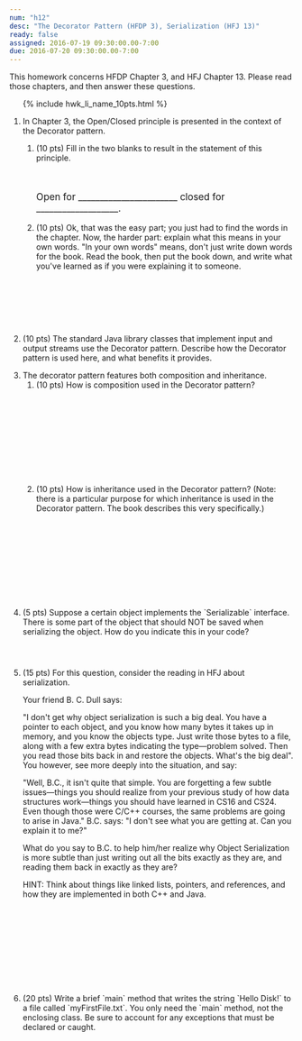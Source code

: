 ```yaml
---
num: "h12"
desc: "The Decorator Pattern (HFDP 3), Serialization (HFJ 13)"
ready: false
assigned: 2016-07-19 09:30:00.00-7:00
due: 2016-07-20 09:30:00.00-7:00
---
```


This homework concerns <span data-hfdp="3">HFDP Chapter 3</span>, and <span data-hfj="13">HFJ Chapter 13</span>.
Please read those chapters, and then answer these questions.

<ol>

{% include hwk_li_name_10pts.html %}

<li style="margin-bottom:5em;">

In Chapter 3, the Open/Closed principle is presented in the context of
the Decorator pattern.  
<ol>
<li> (10 pts) Fill in the two blanks to result in the
statement of this principle.

<p style="margin-top:3em; font-size: 120%;">
Open for _______________________  closed for ___________________.
</p>
</li>

<li style="margin-bottom:8em;">(10 pts) Ok, that was the easy part; you just had to find the words in the chapter.  Now, the harder part: explain what this means in your own words.  "In your own words" means, don't just write down words for the book.   Read the book, then put the book down, and write what you've learned as if you were explaining it to someone.

</li>
</ol>


</li>

<li style="margin-bottom:1em;"> (10 pts) The standard Java library classes that
implement input and output streams use the Decorator pattern.  Describe how the Decorator pattern is used here, and what benefits it provides. 
<div class="pagebreak"></div>
</li>



<li style="margin-bottom:1em;"> The decorator pattern features both
composition and inheritance. 

<ol>
<li style="margin-bottom:12em;"> (10 pts) How is composition used in the Decorator pattern?

</li>

<li style="margin-bottom:12em;"> (10 pts) How is inheritance used in
the Decorator pattern?  (Note: there is a particular purpose for which
inheritance is used in the Decorator pattern.   The book describes this very specifically.)
</li>

</ol>

</li>


<li style="margin-bottom:4em;" markdown="1"> (5 pts) Suppose a certain object implements the `Serializable` interface.  There is some part of the object that should NOT be saved when serializing the object. How do you indicate this in your code? 
</li>

<li style="margin-bottom:12em;"> (15 pts) For this question, consider the reading in HFJ about serialization.

Your friend B. C. Dull says:

"I don't get why object serialization is such a big deal. You have a pointer to each object, and you know how many bytes it takes up in memory, and you know the objects type. Just write those bytes to a file, along with a few extra bytes indicating the type—problem solved. Then you read those bits back in and restore the objects. What's the big deal".
You however, see more deeply into the situation, and say:

"Well, B.C., it isn't quite that simple. You are forgetting a few subtle issues—things you should realize from your previous study of how data structures work—things you should have learned in CS16 and CS24. Even though those were C/C++ courses, the same problems are going to arise in Java."
B.C. says: "I don't see what you are getting at. Can you explain it to me?"

What do you say to B.C. to help him/her realize why Object Serialization is more subtle than just writing out all the bits exactly as they are, and reading them back in exactly as they are?

HINT: Think about things like linked lists, pointers, and references, and how they are implemented in both C++ and Java.

</li>

<li style="margin-bottom:12em;" markdown="1">
(20 pts) Write a brief `main` method that writes the string `Hello Disk!` to a file called `myFirstFile.txt`.  You only need the `main` method, not the enclosing class.   Be sure to account for any exceptions that must be declared or caught.
</li>




</ol>

<div style="display:none">
http://UCSB-CS56-M16.github.io/hwk/h12
</div>




